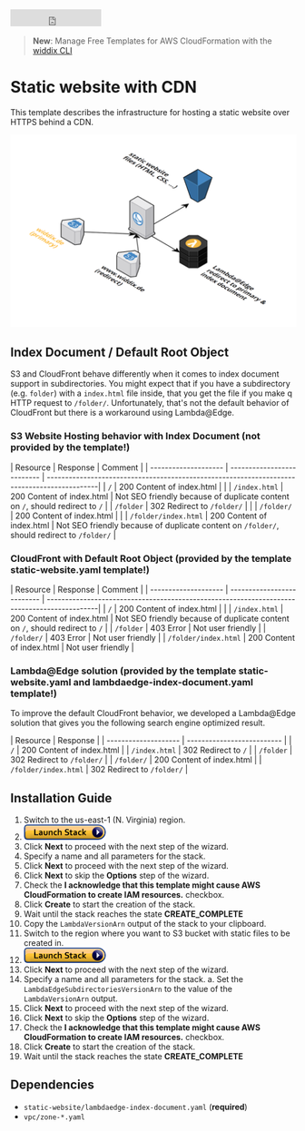 <iframe src="https://ghbtns.com/github-btn.html?user=widdix&repo=aws-cf-templates&type=star&count=true&size=large" frameborder="0" scrolling="0" width="160px" height="30px"></iframe>

> **New**: Manage Free Templates for AWS CloudFormation with the [widdix CLI](../cli/)

# Static website with CDN
This template describes the infrastructure for hosting a static website over HTTPS behind a CDN.

![Architecture](./img/static-website.png)

## Index Document / Default Root Object

S3 and CloudFront behave differently when it comes to index document support in subdirectories. You might expect that if you have a subdirectory (e.g. `folder`) with a `index.html` file inside, that you get the file if you make q HTTP request to `/folder/`. Unfortunately, that's not the default behavior of CloudFront but there is a workaround using Lambda@Edge.

### S3 Website Hosting behavior with Index Document (not provided by the template!)

| Resource             | Response                   | Comment                                                                                     |
| -------------------- | -------------------------- | --------------------------------------------------------------------------------------------|
| `/`                  | 200 Content of index.html  |                                                                                             |
| `/index.html`        | 200 Content of index.html  | Not SEO friendly because of duplicate content on `/`, should redirect to `/`                |
| `/folder`            | 302 Redirect to `/folder/` |                                                                                             |
| `/folder/`           | 200 Content of index.html  |                                                                                             |
| `/folder/index.html` | 200 Content of index.html  | Not SEO friendly because of duplicate content on `/folder/`, should redirect to `/folder/`  |

### CloudFront with Default Root Object (provided by the template static-website.yaml template!)

| Resource             | Response                   | Comment                                                                                     |
| -------------------- | -------------------------- | --------------------------------------------------------------------------------------------|
| `/`                  | 200 Content of index.html  |                                                                                             |
| `/index.html`        | 200 Content of index.html  | Not SEO friendly because of duplicate content on `/`, should redirect to `/`                |
| `/folder`            | 403 Error                  | Not user friendly                                                                           |
| `/folder/`           | 403 Error                  | Not user friendly                                                                           |
| `/folder/index.html` | 200 Content of index.html  | Not user friendly                                                                           |

### Lambda@Edge solution (provided by the template static-website.yaml and lambdaedge-index-document.yaml template!)

To improve the default CloudFront behavior, we developed a Lambda@Edge solution that gives you the following search engine optimized result.

| Resource             | Response                   |
| -------------------- | -------------------------- |
| `/`                  | 200 Content of index.html  |
| `/index.html`        | 302 Redirect to `/`        |
| `/folder`            | 302 Redirect to `/folder/` |
| `/folder/`           | 200 Content of index.html  |
| `/folder/index.html` | 302 Redirect to `/folder/` |

## Installation Guide

1. Switch to the us-east-1 (N. Virginia) region.
1. [![Launch Stack](./img/launch-stack.png)](https://console.aws.amazon.com/cloudformation/home?region=us-east-1#/stacks/new?stackName=lambdaedge-index-document&templateURL=https://s3-eu-west-1.amazonaws.com/widdix-aws-cf-templates-releases-eu-west-1/__VERSION__/static-website/lambdaedge-index-document.yaml)
1. Click **Next** to proceed with the next step of the wizard.
1. Specify a name and all parameters for the stack.
1. Click **Next** to proceed with the next step of the wizard.
1. Click **Next** to skip the **Options** step of the wizard.
1. Check the **I acknowledge that this template might cause AWS CloudFormation to create IAM resources.** checkbox.
1. Click **Create** to start the creation of the stack.
1. Wait until the stack reaches the state **CREATE_COMPLETE**
1. Copy the `LambdaVersionArn` output of the stack to your clipboard.
1. Switch to the region where you want to S3 bucket with static files to be created in.
1. [![Launch Stack](./img/launch-stack.png)](https://console.aws.amazon.com/cloudformation/home#/stacks/new?stackName=static-website&templateURL=https://s3-eu-west-1.amazonaws.com/widdix-aws-cf-templates-releases-eu-west-1/__VERSION__/static-website/static-website.yaml)
1. Click **Next** to proceed with the next step of the wizard.
1. Specify a name and all parameters for the stack.
    a. Set the `LambdaEdgeSubdirectoriesVersionArn` to the value of the `LambdaVersionArn` output. 
1. Click **Next** to proceed with the next step of the wizard.
1. Click **Next** to skip the **Options** step of the wizard.
1. Check the **I acknowledge that this template might cause AWS CloudFormation to create IAM resources.** checkbox.
1. Click **Create** to start the creation of the stack.
1. Wait until the stack reaches the state **CREATE_COMPLETE**

## Dependencies
* `static-website/lambdaedge-index-document.yaml` (**required**)
* `vpc/zone-*.yaml`
